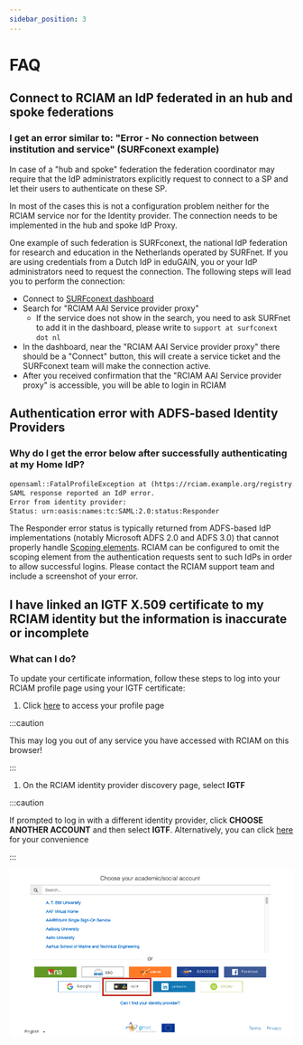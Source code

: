 ```yaml
---
sidebar_position: 3
---
```


# FAQ

## Connect to RCIAM an IdP federated in an hub and spoke federations

<!-- markdownlint-disable line-length -->

### I get an error similar to: "Error - No connection between institution and service" (SURFconext example)

<!-- markdownlint-enable line-length -->

In case of a "hub and spoke" federation the federation coordinator may require
that the IdP administrators explicitly request to connect to a SP and let their
users to authenticate on these SP.

In most of the cases this is not a configuration problem neither for the RCIAM
service nor for the Identity provider. The connection needs to be implemented in
the hub and spoke IdP Proxy.

One example of such federation is SURFconext, the national IdP federation for
research and education in the Netherlands operated by SURFnet. If you are using
credentials from a Dutch IdP in eduGAIN, you or your IdP administrators need to
request the connection. The following steps will lead you to perform the
connection:

- Connect to [SURFconext dashboard](https://dashboard.surfconext.nl/apps)
- Search for "RCIAM AAI Service provider proxy"
  - If the service does not show in the search, you need to ask SURFnet to add
    it in the dashboard, please write to `support at surfconext dot nl`
- In the dashboard, near the "RCIAM AAI Service provider proxy" there should be a
  "Connect" button, this will create a service ticket and the SURFconext team
  will make the connection active.
- After you received confirmation that the "RCIAM AAI Service provider proxy" is
  accessible, you will be able to login in RCIAM

## Authentication error with ADFS-based Identity Providers

### Why do I get the error below after successfully authenticating at my Home IdP?

```plaintext
opensaml::FatalProfileException at (https://rciam.example.org/registry.sso/SAML2/POST)
SAML response reported an IdP error.
Error from identity provider:
Status: urn:oasis:names:tc:SAML:2.0:status:Responder
```

The Responder error status is typically returned from ADFS-based IdP
implementations (notably Microsoft ADFS 2.0 and ADFS 3.0) that cannot properly
handle
[Scoping elements](https://docs.microsoft.com/en-za/azure/active-directory/develop/active-directory-single-sign-on-protocol-reference#scoping>).
RCIAM can be configured to omit the scoping element from the authentication
requests sent to such IdPs in order to allow successful logins. Please contact
the RCIAM support team and include a screenshot of your error.

<!-- markdownlint-disable line-length -->

## I have linked an IGTF X.509 certificate to my RCIAM identity but the information is inaccurate or incomplete

<!-- markdownlint-enable line-length -->

### What can I do?

To update your certificate information, follow these steps to log into your
RCIAM profile page using your IGTF certificate:

1. Click [here](https://rciam.example.org/proxy/saml2/idp/SingleLogoutService.php?ReturnTo=https%3A%2F%2Frciam.example.org%2Fregistry%2Fauth%2Flogin)
   to access your profile page

:::caution

This may log you out of any
service you have accessed with RCIAM on this browser!

:::

1. On the RCIAM identity provider discovery page, select **IGTF**

:::caution

If prompted to log in with a
different identity provider, click **CHOOSE ANOTHER ACCOUNT** and then select
**IGTF**. Alternatively, you can click [here](https://rciam.example.org/registry/auth/login?idphint=https%3A%2F%2Fedugain-proxy.igtf.net%2Fsimplesaml%2Fsaml2%2Fidp%2Fmetadata.php)
for your convenience

:::

![RCIAM IdP discovery IGTF](../../static/img/user/discovery-igft.png)
